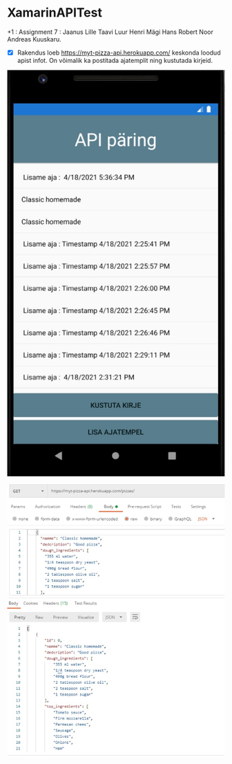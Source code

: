 # XamarinAPITest
+1 : Assignment 7 : Jaanus Lille Taavi Luur Henri Mägi Hans Robert Noor Andreas Kuuskaru.
- [x] Rakendus loeb https://myt-pizza-api.herokuapp.com/ keskonda loodud apist infot. On võimalik ka postitada ajatemplit ning kustutada kirjeid.

![](img/1.jpg)

![](img/2.jpg)
